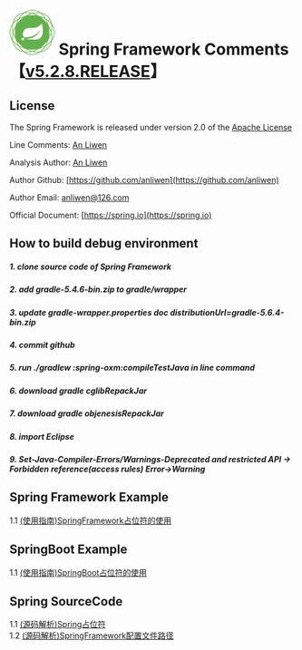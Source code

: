 # <img src="src/docs/asciidoc/images/spring-framework.png" width="80" height="80"> Spring Framework Comments【[v5.2.8.RELEASE](https://github.com/spring-projects/spring-framework)】


## License

The Spring Framework is released under version 2.0 of the [Apache License](https://www.apache.org/licenses/LICENSE-2.0)  

Line Comments: [An Liwen](https://github.com/anliwen/spring-framework-5.2.8.RELEASE)

Analysis Author: [An Liwen](https://github.com/anliwen/spring-framework-5.2.8.RELEASE)

Author Github: [https://github.com/anliwen](https://github.com/anliwen)

Author Email: [anliwen@126.com](anliwen@126.com)

Official Document: [https://spring.io](https://spring.io)


## How to build debug environment
##### 1. clone source code of Spring Framework
##### 2. add gradle-5.4.6-bin.zip to gradle/wrapper
##### 3. update gradle-wrapper.properties doc distributionUrl=gradle-5.6.4-bin.zip
##### 4. commit github
##### 5. run ./gradlew :spring-oxm:compileTestJava in line command
##### 6. download gradle cglibRepackJar
##### 7. download gradle objenesisRepackJar
##### 8. import Eclipse
##### 9. Set-Java-Compiler-Errors/Warnings-Deprecated and restricted API -> Forbidden reference(access rules) Error->Warning


## Spring Framework Example
1.1 [(使用指南)SpringFramework占位符的使用](https://www.yuque.com/docs/share/457f7447-fe0b-4da7-ba36-ae519533ed0a?#) 
 
## SpringBoot Example
1.1 [(使用指南)SpringBoot占位符的使用](https://www.yuque.com/docs/share/fbf5b897-7ca8-4f5a-a1b8-631b51449ce4?#) 

## Spring SourceCode
1.1 [(源码解析)Spring占位符](https://www.yuque.com/docs/share/50a4c4ff-2334-46e5-9027-ae625aa2762d?#)  
1.2 [(源码解析)SpringFramework配置文件路径](https://www.yuque.com/docs/share/43129226-3ea5-4724-a0d7-573dd089e9d6?#)  